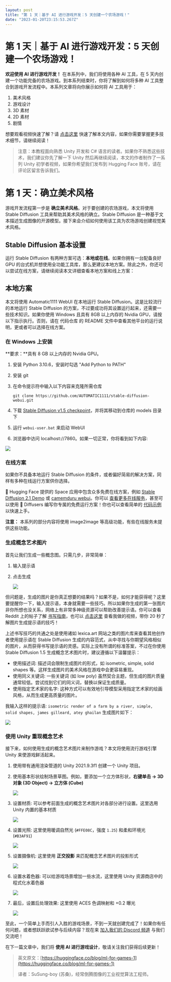 ```yaml
---
layout: post
title: "第 1 天｜基于 AI 进行游戏开发：5 天创建一个农场游戏！"
date: "2023-01-20T23:15:53.267Z"
---
```

第 1 天｜基于 AI 进行游戏开发：5 天创建一个农场游戏！
===============================

**欢迎使用 AI 进行游戏开发！** 在本系列中，我们将使用各种 AI 工具，在 5 天内创建一个功能完备的农场游戏。到本系列结束时，你将了解到如何将多种 AI 工具整合到游戏开发流程中。本系列文章将向你展示如何将 AI 工具用于：

1.  美术风格
2.  游戏设计
3.  3D 素材
4.  2D 素材
5.  剧情

想要观看视频快速了解？请 [点击这里](https://mp.weixin.qq.com/s/nZ97x3Z7Bfl5Sjic2I6jvw) 快速了解本文内容，如果你需要掌握更多技术细节，请继续阅读！

> 注意：本教程面向熟悉 Unity 开发和 C# 语言的读者。如果你不熟悉这些技术，我们建议你先了解一下 Unity 然后再继续阅读，本文的作者制作了一系列 Unity 初学者视频，如果你希望我们发布到 Hugging Face 账号，请在评论区留言告诉我们。

第 1 天：确立美术风格
============

游戏开发流程第一步是 **确立美术风格**。对于要创建的农场游戏，本文将使用 Stable Diffusion 工具来帮助其美术风格的确立。Stable Diffusion 是一种基于文本描述生成图像的开源模型。接下来会介绍如何使用该工具为农场游戏创建视觉美术风格。

Stable Diffusion 基本设置
---------------------

运行 Stable Diffusion 有两种方案可选：**本地或在线**。如果你拥有一台配备良好 GPU 的台式机并想使用全功能工具库，那么更建议本地方案。除此之外，你还可以尝试在线方案，请继续阅读本文详细查看本地方案和线上方案：

本地方案
----

本文将使用 Automatic1111 WebUI 在本地运行 Stable Diffusion。这是比较流行的本地运行 Stable Diffusion 的方案，不过要成功将其设置运行起来，还需要一些技术知识。如果你使用 Windows 且具有 8GB 以上内存的 Nvidia GPU，请按以下指示执行。否则，请在 代码仓库 的 README 文件中查看其他平台的运行说明，更或者可以选择在线方案。

### 在 Windows 上安装

**要求：**具有 8 GB 以上内存的 Nvidia GPU。

1.  安装 Python 3.10.6，安装时勾选 "Add Python to PATH"
    
2.  安装 git
    
3.  在命令提示符中输入以下内容来克隆所需仓库
    
        git clone https://github.com/AUTOMATIC1111/stable-diffusion-webui.git
        
    
4.  下载 [Stable Diffusion v1.5 checkpoint](https://huggingface.co/runwayml/stable-diffusion-v1-5)，并将其移动到仓库的 models 目录下
    
5.  运行 `webui-user.bat` 来启动 WebUI
    
6.  浏览器中访问 localhost://7860。如果一切正常，你将看到如下内容:
    

![](https://devrel.andfun.cn/devrel/posts/2023/01/8nZX1j.jpg)

### 在线方案

如果你不具备本地运行 Stable Diffusion 的条件，或者偏好简易的解决方案，同样有多种在线运行方案供你选择。

🤗 Hugging Face 提供的 Space 应用中包含众多免费在线方案，例如 [Stable Diffusion 2.1 Demo](https://huggingface.co/spaces/stabilityai/stable-diffusion) 或 [camemduru webui](https://huggingface.co/spaces/camenduru/webui)。你可以 [查看更多在线服务](https://github.com/AUTOMATIC1111/stable-diffusion-webui/wiki/Online-Services)，甚至可以使用 🤗 Diffusers 编写你专属的免费运行方案！你也可以查看简单的 [代码示例](https://colab.research.google.com/drive/1HebngGyjKj7nLdXfj6Qi0N1nh7WvD74z) 以快速上手。

**注意：** 本系列的部分内容将使用 image2image 等高级功能，有些在线服务未提供这些功能。

### 生成概念艺术图片

首先让我们生成一些概念图。只需几步，非常简单：

1.  输入提示语
    
2.  点击生成
    
    ![](https://devrel.andfun.cn/devrel/posts/2023/01/wH8tNZ.jpg)
    

但问题是，生成的图片是你真正想要的结果吗？如果不是，如何才能获得呢？这里要提醒你一下，输入提示语，本身就需要一些技巧。所以如果你生成的第一张图片非你所想也没关系，网络上有非常多神级资源可以帮助改善提示语。你可以查看 Reddit 上的帖子了解 [书写指南](https://www.reddit.com/r/StableDiffusion/comments/x41n87/how_to_get_images_that_dont_suck_a/)，也可以 [点击这里](https://mp.weixin.qq.com/s/nZ97x3Z7Bfl5Sjic2I6jvw) 查看我做的视频，带你 20 秒了解图片生成提示语的技巧！

上述书写技巧的共通之处是使用诸如 lexica.art 网站之类的图片库来查看其他创作者使用提示语在 Stable Diffusion 生成的内容范式，从中寻找与你期望风格相似的图片，从而获得书写提示语的灵感。实际上没有所谓的标准答案，不过在你使用 Stable Diffusion 1.5 生成概念艺术图片时，建议遵循以下温馨提示：

*   使用描述词: 描述词会限制生成图片的形式，如 isometric, simple, solid shapes 等。这样生成图片的美术风格在游戏中会更容易重现。
*   使用同义关键词: 一些关键词 (如 low poly) 虽然契合主题，但生成的图片质量通常较低。尝试找到它们的同义词，替换以保证生成质量。
*   使用指定艺术家的名字: 这种方式可以有效地引导模型采用指定艺术家的绘画风格，从而生成更高质量的图片。

我输入这样的提示语: `isometric render of a farm by a river, simple, solid shapes, james gilleard, atey ghailan` 生成图片如下：

![](https://devrel.andfun.cn/devrel/posts/2023/01/BwGWUe.jpg)

### 使用 Unity 重现概念艺术

接下来，如何使用生成的概念艺术图片来制作游戏？本文将使用流行游戏引擎 Unity 来使游戏鲜活起来。

1.  使用带有通用渲染管道的 Unity 2021.9.3f1 创建一个 Unity 项目。
    
2.  使用基本形状绘制场景草图。例如，要添加一个立方体形状，**右键单击 -> 3D对象 (3D Object) -> 立方体 (Cube)**
    
    ![](https://devrel.andfun.cn/devrel/posts/2023/01/BYBVd8.jpg)
    
3.  设置材质: 可以参考前面生成的概念艺术图片对各部分进行设置。这里选用 Unity 内置的基本材质
    
    ![](https://devrel.andfun.cn/devrel/posts/2023/01/g0rl1a.jpg)
    
4.  设置光照: 这里使用暖调自然光 (`#FFE08C`，强度 `1.25`) 和柔和环境光 (`#B3AF91`)
    
    ![](https://devrel.andfun.cn/devrel/posts/2023/01/rPmwef.jpg)
    
5.  设置摄像机: 这里使用 **正交投影** 来匹配概念艺术图片的投影形式
    
    ![](https://devrel.andfun.cn/devrel/posts/2023/01/wySLN7.jpg)
    
6.  设置水着色器: 可以给游戏场景增加一些水流，这里使用 Unity 资源商店中的程式化水着色器
    
    ![](https://devrel.andfun.cn/devrel/posts/2023/01/prSagr.jpg)
    
7.  最后，设置后处理效果: 这里使用 ACES 色调映射和 +0.2 曝光
    
    ![](https://devrel.andfun.cn/devrel/posts/2023/01/cpMKhE.jpg)
    

至此，一个简单上手而引人入胜的游戏场景，不到一天就创建完成了！如果你有任何问题，或者想跃跃欲试参与后续内容？现在来 [加入我们的 Discord 频道](https://hf.co/join/discord) 与我们交流吧！

在下一篇文章中，我们将 **使用 AI 进行游戏设计**，敬请关注我们获得后续更新！

> 英文原文：[https://huggingface.co/blog/ml-for-games-1](https://huggingface.co/blog/ml-for-games-1)
> 
> 译者：SuSung-boy (苏桑)，经常倒腾图像的工业视觉算法工程师。